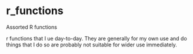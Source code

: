 # r_functions
Assorted R functions

r functions that I ue day-to-day. They are generally for my own use and do things that I do
so are probably not suitable for wider use immediately.
